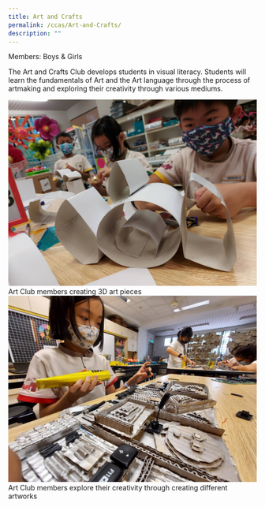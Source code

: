 ```yaml
---
title: Art and Crafts
permalink: /ccas/Art-and-Crafts/
description: ""
---
```

Members: Boys & Girls  

The Art and Crafts Club develops students in visual literacy. Students will learn the fundamentals of Art and the Art language through the process of artmaking and exploring their creativity through various mediums.

![](/images/Fuhua%20Experience/Student%20Development/CCA/Art%20and%20Crafts/A1.jpg)Art Club members creating 3D art pieces  
![](/images/Fuhua%20Experience/Student%20Development/CCA/Art%20and%20Crafts/A2.jpg)
Art Club members explore their creativity through creating different artworks